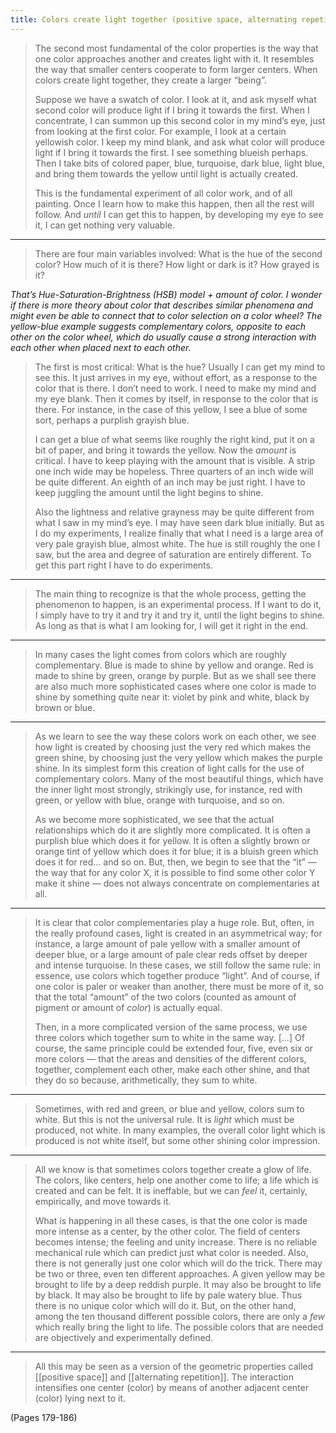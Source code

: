 ```yaml
---
title: Colors create light together (positive space, alternating repetition)
---
```


> The second most fundamental of the color properties is the way that one color approaches another and creates light with it. It resembles the way that smaller centers cooperate to form larger centers. When colors create light together, they create a larger “being”.
> 
> Suppose we have a swatch of color. I look at it, and ask myself what second color will produce light if I bring it towards the first. When I concentrate, I can summon up this second color in my mind’s eye, just from looking at the first color. For example, I look at a certain yellowish color. I keep my mind blank, and ask what color will produce light if I bring it towards the first. I see something blueish perhaps. Then I take bits of colored paper, blue, turquoise, dark blue, light blue, and bring them towards the yellow until light is actually created.
> 
> This is the fundamental experiment of all color work, and of all painting. Once I learn how to make this happen, then all the rest will follow. And *until* I can get this to happen, by developing my eye to see it, I can get nothing very valuable.

---

> There are four main variables involved:
> What is the hue of the second color?
> How much of it is there?
> How light or dark is it?
> How grayed is it?

*That’s Hue-Saturation-Brightness (HSB) model + amount of color. I wonder if there is more theory about color that describes similar phenomena and might even be able to connect that to color selection on a color wheel? The yellow-blue example suggests complementary colors, opposite to each other on the color wheel, which do usually cause a strong interaction with each other when placed next to each other.*

> The first is most critical: What is the hue? Usually I can get my mind to see this. It just arrives in my eye, without effort, as a response to the color that is there. I don’t need to work. I need to make my mind and my eye blank. Then it comes by itself, in response to the color that is there. For instance, in the case of this yellow, I see a blue of some sort, perhaps a purplish grayish blue.
> 
> I can get a blue of what seems like roughly the right kind, put it on a bit of paper, and bring it towards the yellow. Now the *amount* is critical. I have to keep playing with the amount that is visible. A strip one inch wide may be hopeless. Three quarters of an inch wide will be quite different. An eighth of an inch may be just right. I have to keep juggling the amount until the light begins to shine.
> 
> Also the lightness and relative grayness may be quite different from what I saw in my mind’s eye. I may have seen dark blue initially. But as I do my experiments, I realize finally that what I need is a large area of very pale grayish blue, almost white. The hue is still roughly the one I saw, but the area and degree of saturation are entirely different. To get this part right I have to do experiments.

---

> The main thing to recognize is that the whole process, getting the phenomenon to happen, is an experimental process. If I want to do it, I simply have to try it and try it and try it, until the light begins to shine. As long as that is what I am looking for, I will get it right in the end.

---

> In many cases the light comes from colors which are roughly complementary. Blue is made to shine by yellow and orange. Red is made to shine by green, orange by purple. But as we shall see there are also much more sophisticated cases where one color is made to shine by something quite near it: violet by pink and white, black by brown or blue.

---

> As we learn to see the way these colors work on each other, we see how light is created by choosing just the very red which makes the green shine, by choosing just the very yellow which makes the purple shine. In its simplest form this creation of light calls for the use of complementary colors. Many of the most beautiful things, which have the inner light most strongly, strikingly use, for instance, red with green, or yellow with blue, orange with turquoise, and so on.
> 
> As we become more sophisticated, we see that the actual relationships which do it are slightly more complicated. It is often a purplish blue which does it for yellow. It is often a slightly brown or orange tint of yellow which does it for blue; it is a bluish green which does it for red… and so on. But, then, we begin to see that the “it” — the way that for any color X, it is possible to find some other color Y make it shine — does not always concentrate on complementaries at all.

---

> It is clear that color complementaries play a huge role. But, often, in the really profound cases, light is created in an asymmetrical way; for instance, a large amount of pale yellow with a smaller amount of deeper blue, or a large amount of pale clear reds offset by deeper and intense turquoise. In these cases, we still follow the same rule: in essence, use colors which together produce “light”. And of course, if one color is paler or weaker than another, there must be more of it, so that the total “amount” of the two colors (counted as amount of pigment or amount of *color*) is actually equal.
> 
> Then, in a more complicated version of the same process, we use three colors which together sum to white in the same way. […] Of course, the same principle could be extended four, five, even six or more colors — that the areas and densities of the different colors, together, complement each other, make each other shine, and that they do so because, arithmetically, they sum to white.

---

> Sometimes, with red and green, or blue and yellow, colors sum to white. But this is not the universal rule. It is *light* which must be produced, not white. In many examples, the overall color light which is produced is not white itself, but some other shining color impression.

---

> All we know is that sometimes colors together create a glow of life. The colors, like centers, help one another come to life; a life which is created and can be felt. It is ineffable, but we can *feel* it, certainly, empirically, and move towards it.
> 
> What is happening in all these cases, is that the one color is made more intense as a center, by the other color. The field of centers becomes intense; the feeling and unity increase. There is no reliable mechanical rule which can predict just what color is needed. Also, there is not generally just one color which will do the trick. There may be two or three, even ten different approaches. A given yellow may be brought to life by a deep reddish purple. It may also be brought to life by black. It may also be brought to life by pale watery blue. Thus there is no unique color which will do it. But, on the other hand, among the ten thousand different possible colors, there are only a *few* which really bring the light to life. The possible colors that are needed are objectively and experimentally defined.

---

> All this may be seen as a version of the geometric properties called [[positive space]] and [[alternating repetition]]. The interaction intensifies one center (color) by means of another adjacent center (color) lying next to it.

(Pages 179-186)